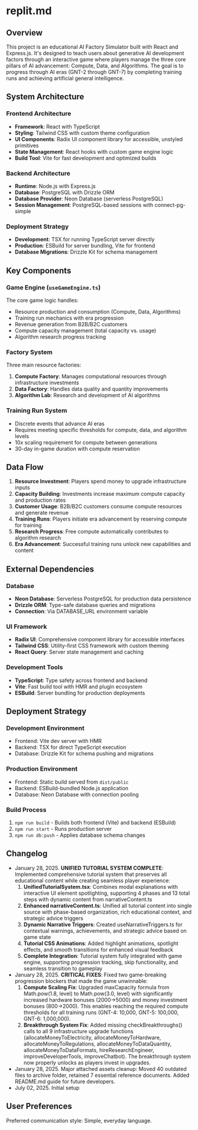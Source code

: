 # replit.md

## Overview

This project is an educational AI Factory Simulator built with React and Express.js. It's designed to teach users about generative AI development factors through an interactive game where players manage the three core pillars of AI advancement: Compute, Data, and Algorithms. The goal is to progress through AI eras (GNT-2 through GNT-7) by completing training runs and achieving artificial general intelligence.

## System Architecture

### Frontend Architecture
- **Framework**: React with TypeScript
- **Styling**: Tailwind CSS with custom theme configuration
- **UI Components**: Radix UI component library for accessible, unstyled primitives
- **State Management**: React hooks with custom game engine logic
- **Build Tool**: Vite for fast development and optimized builds

### Backend Architecture
- **Runtime**: Node.js with Express.js
- **Database**: PostgreSQL with Drizzle ORM
- **Database Provider**: Neon Database (serverless PostgreSQL)
- **Session Management**: PostgreSQL-based sessions with connect-pg-simple

### Deployment Strategy
- **Development**: TSX for running TypeScript server directly
- **Production**: ESBuild for server bundling, Vite for frontend
- **Database Migrations**: Drizzle Kit for schema management

## Key Components

### Game Engine (`useGameEngine.ts`)
The core game logic handles:
- Resource production and consumption (Compute, Data, Algorithms)
- Training run mechanics with era progression
- Revenue generation from B2B/B2C customers
- Compute capacity management (total capacity vs. usage)
- Algorithm research progress tracking

### Factory System
Three main resource factories:
1. **Compute Factory**: Manages computational resources through infrastructure investments
2. **Data Factory**: Handles data quality and quantity improvements
3. **Algorithm Lab**: Research and development of AI algorithms

### Training Run System
- Discrete events that advance AI eras
- Requires meeting specific thresholds for compute, data, and algorithm levels
- 10x scaling requirement for compute between generations
- 30-day in-game duration with compute reservation

## Data Flow

1. **Resource Investment**: Players spend money to upgrade infrastructure inputs
2. **Capacity Building**: Investments increase maximum compute capacity and production rates
3. **Customer Usage**: B2B/B2C customers consume compute resources and generate revenue
4. **Training Runs**: Players initiate era advancement by reserving compute for training
5. **Research Progress**: Free compute automatically contributes to algorithm research
6. **Era Advancement**: Successful training runs unlock new capabilities and content

## External Dependencies

### Database
- **Neon Database**: Serverless PostgreSQL for production data persistence
- **Drizzle ORM**: Type-safe database queries and migrations
- **Connection**: Via DATABASE_URL environment variable

### UI Framework
- **Radix UI**: Comprehensive component library for accessible interfaces
- **Tailwind CSS**: Utility-first CSS framework with custom theming
- **React Query**: Server state management and caching

### Development Tools
- **TypeScript**: Type safety across frontend and backend
- **Vite**: Fast build tool with HMR and plugin ecosystem
- **ESBuild**: Server bundling for production deployments

## Deployment Strategy

### Development Environment
- Frontend: Vite dev server with HMR
- Backend: TSX for direct TypeScript execution
- Database: Drizzle Kit for schema pushing and migrations

### Production Environment
- Frontend: Static build served from `dist/public`
- Backend: ESBuild-bundled Node.js application
- Database: Neon Database with connection pooling

### Build Process
1. `npm run build` - Builds both frontend (Vite) and backend (ESBuild)
2. `npm run start` - Runs production server
3. `npm run db:push` - Applies database schema changes

## Changelog

- January 28, 2025. **UNIFIED TUTORIAL SYSTEM COMPLETE**: Implemented comprehensive tutorial system that preserves all educational content while creating seamless player experience:
  1. **UnifiedTutorialSystem.tsx**: Combines modal explanations with interactive UI element spotlighting, supporting 4 phases and 13 total steps with dynamic content from narrativeContent.ts
  2. **Enhanced narrativeContent.ts**: Unified all tutorial content into single source with phase-based organization, rich educational context, and strategic advice triggers
  3. **Dynamic Narrative Triggers**: Created useNarrativeTriggers.ts for contextual warnings, achievements, and strategic advice based on game state
  4. **Tutorial CSS Animations**: Added highlight animations, spotlight effects, and smooth transitions for enhanced visual feedback
  5. **Complete Integration**: Tutorial system fully integrated with game engine, supporting progression tracking, skip functionality, and seamless transition to gameplay
- January 28, 2025. **CRITICAL FIXES**: Fixed two game-breaking progression blockers that made the game unwinnable:
  1. **Compute Scaling Fix**: Upgraded maxCapacity formula from Math.pow(1.8, level) to Math.pow(3.0, level) with significantly increased hardware bonuses (2000→5000) and money investment bonuses (800→2000). This enables reaching the required compute thresholds for all training runs (GNT-4: 10,000, GNT-5: 100,000, GNT-6: 1,000,000).
  2. **Breakthrough System Fix**: Added missing checkBreakthroughs() calls to all 9 infrastructure upgrade functions (allocateMoneyToElectricity, allocateMoneyToHardware, allocateMoneyToRegulations, allocateMoneyToDataQuantity, allocateMoneyToDataFormats, hireResearchEngineer, improveDeveloperTools, improveChatbot). The breakthrough system now properly unlocks as players invest in upgrades.
- January 28, 2025. Major attached assets cleanup: Moved 40 outdated files to archive folder, retained 7 essential reference documents. Added README.md guide for future developers.
- July 02, 2025. Initial setup

## User Preferences

Preferred communication style: Simple, everyday language.